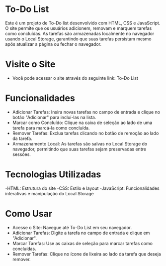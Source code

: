 # To-Do List
Este é um projeto de To-Do list desenvolvido com HTML, CSS e JavaScript. O site permite que os usuários adicionem, removam e marquem tarefas como concluídas. As tarefas são armazenadas localmente no navegador usando o Local Storage, garantindo que suas tarefas persistam mesmo após atualizar a página ou fechar o navegador.

# Visite o Site
- Você pode acessar o site através do seguinte link: To-Do List

# Funcionalidades
- Adicionar Tarefas: Insira novas tarefas no campo de entrada e clique no botão "Adicionar" para incluí-las na lista.
- Marcar como Concluído: Clique na caixa de seleção ao lado de uma tarefa para marcá-la como concluída.
- Remover Tarefas: Exclua tarefas clicando no botão de remoção ao lado da tarefa.
- Armazenamento Local: As tarefas são salvas no Local Storage do navegador, permitindo que suas tarefas sejam preservadas entre sessões.
# Tecnologias Utilizadas
-HTML: Estrutura do site
-CSS: Estilo e layout
-JavaScript: Funcionalidades interativas e manipulação do Local Storage
# Como Usar
- Acesse o Site: Navegue até To-Do List em seu navegador.
- Adicionar Tarefas: Digite a tarefa no campo de entrada e clique em "Adicionar".
- Marcar Tarefas: Use as caixas de seleção para marcar tarefas como concluídas.
- Remover Tarefas: Clique no ícone de lixeira ao lado da tarefa que deseja remover.

